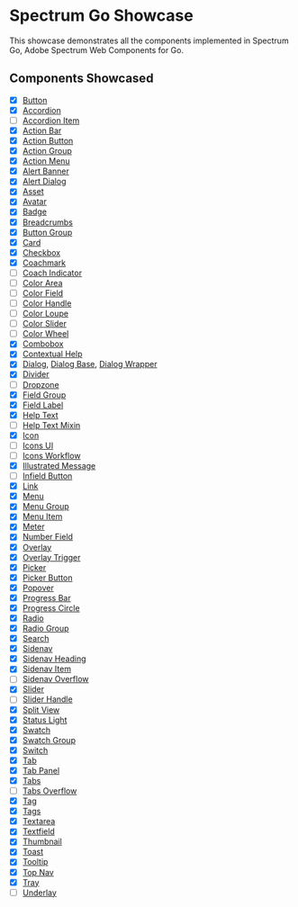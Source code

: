 # Spectrum Go Showcase

This showcase demonstrates all the components implemented in Spectrum Go, Adobe Spectrum Web Components for Go.

## Components Showcased

- [x] [Button](../spectrum-docs/md/button.md)
- [x] [Accordion](../spectrum-docs/md/accordion.md)
- [ ] [Accordion Item](../spectrum-docs/md/accordion-item.md)
- [x] [Action Bar](../spectrum-docs/md/action-bar.md)
- [x] [Action Button](../spectrum-docs/md/action-button.md)
- [x] [Action Group](../spectrum-docs/md/action-group.md)
- [x] [Action Menu](../spectrum-docs/md/action-menu.md)
- [x] [Alert Banner](../spectrum-docs/md/alert-banner.md)
- [x] [Alert Dialog](../spectrum-docs/md/alert-dialog.md)
- [x] [Asset](../spectrum-docs/md/asset.md)
- [x] [Avatar](../spectrum-docs/md/avatar.md)
- [x] [Badge](../spectrum-docs/md/badge.md)
- [x] [Breadcrumbs](../spectrum-docs/md/breadcrumbs.md)
- [x] [Button Group](../spectrum-docs/md/button-group.md)
- [x] [Card](../spectrum-docs/md/card.md)
- [x] [Checkbox](../spectrum-docs/md/checkbox.md)
- [x] [Coachmark](../spectrum-docs/md/coachmark.md)
- [ ] [Coach Indicator](../spectrum-docs/md/coach-indicator.md)
- [ ] [Color Area](../spectrum-docs/md/color-area.md)
- [ ] [Color Field](../spectrum-docs/md/color-field.md)
- [ ] [Color Handle](../spectrum-docs/md/color-handle.md)
- [ ] [Color Loupe](../spectrum-docs/md/color-loupe.md)
- [ ] [Color Slider](../spectrum-docs/md/color-slider.md)
- [ ] [Color Wheel](../spectrum-docs/md/color-wheel.md)
- [x] [Combobox](../spectrum-docs/md/combobox.md)
- [x] [Contextual Help](../spectrum-docs/md/contextual-help.md)
- [x] [Dialog](../spectrum-docs/md/dialog.md), [Dialog Base](../spectrum-docs/md/dialog-base.md), [Dialog Wrapper](../spectrum-docs/md/dialog-wrapper.md)
- [x] [Divider](../spectrum-docs/md/divider.md)
- [ ] [Dropzone](../spectrum-docs/md/dropzone.md)
- [x] [Field Group](../spectrum-docs/md/field-group.md)
- [x] [Field Label](../spectrum-docs/md/field-label.md)
- [x] [Help Text](../spectrum-docs/md/help-text.md)
- [ ] [Help Text Mixin](../spectrum-docs/md/help-text-mixin.md)
- [x] [Icon](../spectrum-docs/md/icon.md)
- [ ] [Icons UI](../spectrum-docs/md/icons-ui.md)
- [ ] [Icons Workflow](../spectrum-docs/md/icons-workflow.md)
- [x] [Illustrated Message](../spectrum-docs/md/illustrated-message.md)
- [ ] [Infield Button](../spectrum-docs/md/infield-button.md)
- [x] [Link](../spectrum-docs/md/link.md)
- [x] [Menu](../spectrum-docs/md/menu.md)
- [x] [Menu Group](../spectrum-docs/md/menu-group.md)
- [x] [Menu Item](../spectrum-docs/md/menu-item.md)
- [x] [Meter](../spectrum-docs/md/meter.md)
- [x] [Number Field](../spectrum-docs/md/number-field.md)
- [x] [Overlay](../spectrum-docs/md/overlay.md)
- [x] [Overlay Trigger](../spectrum-docs/md/overlay-trigger.md)
- [x] [Picker](../spectrum-docs/md/picker.md)
- [x] [Picker Button](../spectrum-docs/md/picker-button.md)
- [x] [Popover](../spectrum-docs/md/popover.md)
- [x] [Progress Bar](../spectrum-docs/md/progress-bar.md)
- [x] [Progress Circle](../spectrum-docs/md/progress-circle.md)
- [x] [Radio](../spectrum-docs/md/radio.md)
- [x] [Radio Group](../spectrum-docs/md/radio-group.md)
- [x] [Search](../spectrum-docs/md/search.md)
- [x] [Sidenav](../spectrum-docs/md/sidenav.md)
- [x] [Sidenav Heading](../spectrum-docs/md/sidenav.md)
- [x] [Sidenav Item](../spectrum-docs/md/sidenav.md)
- [ ] [Sidenav Overflow](../spectrum-docs/md/sidenav-overflow.md)
- [x] [Slider](../spectrum-docs/md/slider.md)
- [ ] [Slider Handle](../spectrum-docs/md/slider-handle.md)
- [x] [Split View](../spectrum-docs/md/split-view.md)
- [x] [Status Light](../spectrum-docs/md/status-light.md)
- [x] [Swatch](../spectrum-docs/md/swatch.md)
- [x] [Swatch Group](../spectrum-docs/md/swatch-group.md)
- [x] [Switch](../spectrum-docs/md/switch.md)
- [x] [Tab](../spectrum-docs/md/tab.md)
- [x] [Tab Panel](../spectrum-docs/md/tab-panel.md)
- [x] [Tabs](../spectrum-docs/md/tabs.md)
- [ ] [Tabs Overflow](../spectrum-docs/md/tabs-overflow.md)
- [x] [Tag](../spectrum-docs/md/tag.md)
- [x] [Tags](../spectrum-docs/md/tags.md)
- [x] [Textarea](../spectrum-docs/md/textarea.md)
- [x] [Textfield](../spectrum-docs/md/textfield.md)
- [x] [Thumbnail](../spectrum-docs/md/thumbnail.md)
- [x] [Toast](../spectrum-docs/md/toast.md)
- [x] [Tooltip](../spectrum-docs/md/tooltip.md)
- [x] [Top Nav](../spectrum-docs/md/top-nav.md)
- [x] [Tray](../spectrum-docs/md/tray.md)
- [ ] [Underlay](../spectrum-docs/md/underlay.md)
